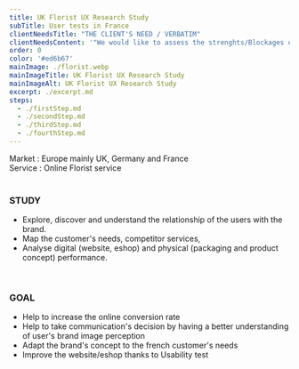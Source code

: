 ```yaml
---
title: UK Florist UX Research Study
subTitle: User tests in France
clientNeedsTitle: "THE CLIENT'S NEED / VERBATIM"
clientNeedsContent: '"We would like to assess the strenghts/Blockages of our site in terms of UX (but also more generally in terms of product feeling, checkout flow..."'
order: 0
color: '#ed6b67'
mainImage: ./florist.webp
mainImageTitle: UK Florist UX Research Study
mainImageAlt: UK Florist UX Research Study
excerpt: ./excerpt.md
steps: 
  - ./firstStep.md
  - ./secondStep.md
  - ./thirdStep.md
  - ./fourthStep.md
---
```


Market : Europe mainly UK, Germany and France  
Service : Online Florist service
<br />
<br />
### STUDY
- Explore, discover and understand the relationship of the users with the brand. 
- Map the customer's needs, competitor services,
- Analyse digital (website, eshop) and physical (packaging and product concept) performance. 

<br />

### GOAL
- Help to increase the online conversion rate 
- Help to take communication's decision by having a better understanding of user's brand image perception 
- Adapt the brand's concept to the french customer's needs
- Improve the website/eshop thanks to Usability test